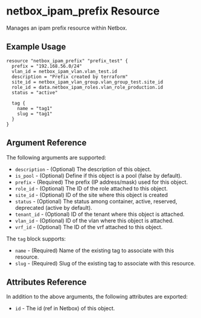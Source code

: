 # netbox\_ipam\_prefix Resource

Manages an ipam prefix resource within Netbox.

## Example Usage

```hcl
resource "netbox_ipam_prefix" "prefix_test" {
  prefix = "192.168.56.0/24"
  vlan_id = netbox_ipam_vlan.vlan_test.id
  description = "Prefix created by terraform"
  site_id = netbox_ipam_vlan_group.vlan_group_test.site_id
  role_id = data.netbox_ipam_roles.vlan_role_production.id
  status = "active"
  
  tag {
    name = "tag1"
    slug = "tag1"
  }
}
```

## Argument Reference

The following arguments are supported:
* ``description`` - (Optional) The description of this object.
* ``is_pool`` - (Optional) Define if this object is a pool (false by default).
* ``prefix`` - (Required) The prefix (IP address/mask) used for this object.
* ``role_id`` - (Optional) The ID of the role attached to this object.
* ``site_id`` - (Optional) ID of the site where this object is created
* ``status`` - (Optional) The status among container, active, reserved, deprecated (active by default).
* ``tenant_id`` - (Optional) ID of the tenant where this object is attached.
* ``vlan_id`` - (Optional) ID of the vlan where this object is attached.
* ``vrf_id`` - (Optional) The ID of the vrf attached to this object.

The ``tag`` block supports:
* ``name`` - (Required) Name of the existing tag to associate with this resource.
* ``slug`` - (Required) Slug of the existing tag to associate with this resource.

## Attributes Reference

In addition to the above arguments, the following attributes are exported:
* ``id`` - The id (ref in Netbox) of this object.

